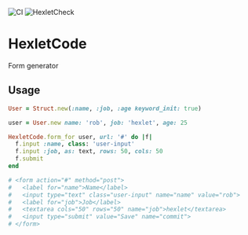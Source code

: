 ![CI](https://github.com/kanigreg/rails-project-63/actions/workflows/main.yml/badge.svg)
![HexletCheck](https://github.com/kanigreg/rails-project-63/actions/workflows/hexlet-check.yml/badge.svg)

# HexletCode

Form generator

## Usage

```ruby
User = Struct.new(:name, :job, :age keyword_init: true)

user = User.new name: 'rob', job: 'hexlet', age: 25

HexletCode.form_for user, url: '#' do |f|
  f.input :name, class: 'user-input'
  f.input :job, as: text, rows: 50, cols: 50
  f.submit
end

# <form action="#" method="post">
#   <label for="name">Name</label>
#   <input type="text" class="user-input" name="name" value="rob">
#   <label for="job">Job</label>
#   <textarea cols="50" rows="50" name="job">hexlet</textarea>
#   <input type="submit" value="Save" name="commit">
# </form>
```
